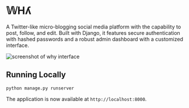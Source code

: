 # 𝕎Hʎ
A Twitter-like micro-blogging social media platform with the capability to post, follow, and edit. Built with Django, it features secure authentication with hashed passwords and a robust admin dashboard with a customized interface.

![screenshot of why interface](https://alexanderkonchar.vercel.app/as-of-yet-unnamed-social-media-platform.png)

## Running Locally
    python manage.py runserver
The application is now available at `http://localhost:8000`.
